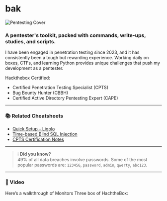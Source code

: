 # bak

![Pentesting Cover](https://github.com/McZ3N/Pentesting/blob/main/bak/.gitbook/assets/thumb-1920-1010066.jpg)

### A pentester's toolkit, packed with commands, write-ups, studies, and scripts.

I have been engaged in penetration testing since 2023, and it has consistently been a tough but rewarding experience. Working daily on boxes, CTFs, and learning Python provides unique challenges that push my development as a pentester.

Hackthebox Certified:

* Certified Penetration Testing Specialist (CPTS)
* Bug Bounty Hunter (CBBH)
* Certified Active Directory Pentesting Expert (CAPE)

***

### 📚 Related Cheatsheets

* [Quick Setup – Ligolo](https://github.com/McZ3N/Pentesting/blob/main/bak/cheatsheets/quick-setup-ligolo.md)
* [Time-based Blind SQL Injection](https://github.com/McZ3N/Pentesting/blob/main/bak/web/web-pentesting/time-based-blind-sql-injection.md)
* [CPTS Certification Notes](https://github.com/McZ3N/Pentesting/blob/main/bak/hack-the-box/cpts-certification.md)

***

> ℹ️ **Did you know?**\
> 49% of all data breaches involve passwords. Some of the most popular passwords are: `123456`, `password`, `admin`, `qwerty`, `abc123`.

***

### 🎥 Video

Here’s a walkthrough of Monitors Three box of HachtheBox:
